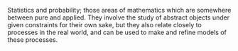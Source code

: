 Statistics and probability; those areas of mathematics which are
somewhere between pure and applied. They involve the study of abstract
objects under given constraints for their own sake, but they also relate
closely to processes in the real world, and can be used to make and
refine models of these processes.
